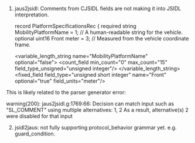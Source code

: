 1. jaus2jsidl: Comments from CJSIDL fields are not making it into JSIDL interpretation.

    record PlatformSpecificationsRec {
      required string MobilityPlatformName = 1; // A human-readable string for the vehicle.
      optional uint16 Front meter = 3; // Measured from the vehicle coordinate frame.


      <variable_length_string name="MobilityPlatformName" optional="false">
        <count_field min_count="0" max_count="15" field_type_unsigned="unsigned integer"/>
      </variable_length_string>
      <fixed_field field_type="unsigned short integer" name="Front" optional="true" field_units="meter"/>

This is likely related to the parser generator error:

warning(200): jaus2jsidl.g:1769:66: Decision can match input such as "SL_COMMENT" using multiple alternatives: 1, 2
As a result, alternative(s) 2 were disabled for that input


2. jsidl2jaus: not fully supporting protocol_behavior grammar yet.  e.g. guard_condition.
